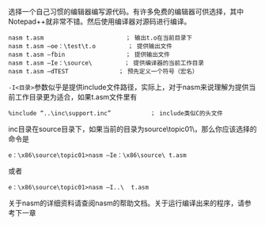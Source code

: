 

选择一个自己习惯的编辑器编写源代码。有许多免费的编辑器可供选择，其中Notepad++就非常不错。然后使用编译器对源码进行编译。

```
nasm t.asm                       ； 输出t.o在当前目录下
nasm t.asm –oe：\test\t.o         ； 提供输出文件
nasm t.asm –fbin                 ； 提供输出文件
nasm t.asm –Ie：\source\         ； 提供编译器的当前工作目录
nasm t.asm –dTEST              ； 预先定义一个符号（宏名）
```

`-I<目录>`参数似乎是提供include文件路径，实际上，对于nasm来说理解为提供当前工作目录更为适合，如果t.asm文件里有

```
%include “..\inc\support.inc”           ； include类似C的头文件
```

inc目录在source目录下，如果当前的目录为source\topic01\，那么你应该选择的命令是

```
e：\x86\source\topic01>nasm –Ie：\x86\source\ t.asm
```

或者

```
e：\x86\source\topic01>nasm –I..\  t.asm
```

关于nasm的详细资料请查阅nasm的帮助文档。关于运行编译出来的程序，请参考下一章